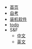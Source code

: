 <!-- _navbar.md -->
*  [首页](/)
*  [自考](/self-taught/index)
*  [装机软件](/soft)
*  [todo](/todo)
* S&F
  * [中文](/game/learningsf)
  * [英文](/game/learningsf_en)

